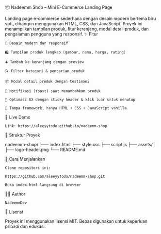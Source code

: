 📦 Nadeemm Shop – Mini E-Commerce Landing Page

Landing page e-commerce sederhana dengan desain modern bertema biru soft, dibangun menggunakan HTML, CSS, dan JavaScript. Proyek ini menampilkan tampilan produk, fitur keranjang, modal detail produk, dan pengalaman pengguna yang responsif.
✨ Fitur

    🎨 Desain modern dan responsif

    🛍️ Tampilan produk lengkap (gambar, nama, harga, rating)

    ➕ Tambah ke keranjang dengan preview

    🔍 Filter kategori & pencarian produk

    📦 Modal detail produk dengan testimoni

    🔔 Notifikasi (toast) saat menambahkan produk

    📱 Optimasi UX dengan sticky header & klik luar untuk menutup

    📁 Tanpa framework, hanya HTML + CSS + JavaScript vanilla


🚀 Live Demo

    Link: https://aleeyytodo.github.io/nadeemm-shop

📁 Struktur Proyek

nadeemm-shop/
├── index.html
├── style.css
├── script.js
├── assets/
│   ├── logo-header.png
└── README.md

🔧 Cara Menjalankan

    Clone repositori ini:

    https://github.com/aleeyytodo/nadeemm-shop.git

    Buka index.html langsung di browser

👨‍💻 Author

    NadeemmDev

📄 Lisensi

Proyek ini menggunakan lisensi MIT. Bebas digunakan untuk keperluan pribadi dan edukasi.